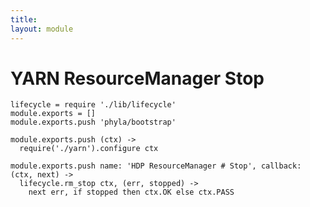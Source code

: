 ```yaml
---
title: 
layout: module
---
```


# YARN ResourceManager Stop

    lifecycle = require './lib/lifecycle'
    module.exports = []
    module.exports.push 'phyla/bootstrap'

    module.exports.push (ctx) ->
      require('./yarn').configure ctx

    module.exports.push name: 'HDP ResourceManager # Stop', callback: (ctx, next) ->
      lifecycle.rm_stop ctx, (err, stopped) ->
        next err, if stopped then ctx.OK else ctx.PASS
